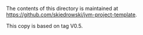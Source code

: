 The contents of this directory is maintained at https://github.com/skiedrowski/jvm-project-template.

This copy is based on tag V0.5.
